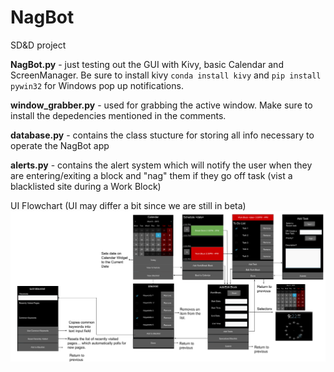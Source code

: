 # NagBot
SD&amp;D project

**NagBot.py** - just testing out the GUI with Kivy, basic Calendar and ScreenManager. Be sure to install kivy ```conda install kivy``` and ```pip install pywin32``` for Windows pop up notifications.

**window_grabber.py** - used for grabbing the active window. Make sure to install the depedencies mentioned in the comments.

**database.py** - contains the class stucture for storing all info necessary to operate the NagBot app

**alerts.py** - contains the alert system which will notify the user when they are entering/exiting a block and "nag" them if they go off task (vist a blacklisted site during a Work Block)

UI Flowchart (UI may differ a bit since we are still in beta)
![](images/GUI_Flowchart.svg)